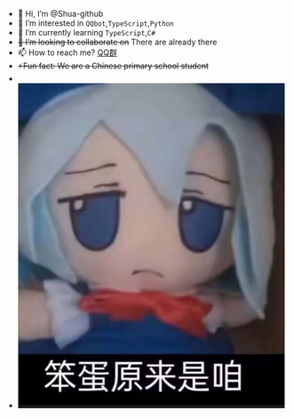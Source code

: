- 👋 Hi, I’m @Shua-github
- 👀 I’m interested in `QQbot`,`TypeScript`,`Python`
- 🌱 I’m currently learning `TypeScript`,`C#`
- ~~💞️ I’m looking to collaborate on~~ There are already there
- 📫 How to reach me? [QQ群](https://qm.qq.com/q/ihNeNmNzaM)
- ~~⚡Fun fact: We are a Chinese primary school student~~
- 
- ![我是笨蛋](./我其实是笨蛋.jpg)

